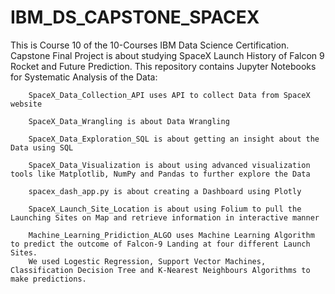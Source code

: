 # IBM_DS_CAPSTONE_SPACEX
This is Course 10 of the 10-Courses IBM Data Science Certification.
Capstone Final Project is about studying SpaceX Launch History of Falcon 9 Rocket and Future Prediction.
This repository contains Jupyter Notebooks for Systematic Analysis of the Data:

        SpaceX_Data_Collection_API uses API to collect Data from SpaceX website
        
        SpaceX_Data_Wrangling is about Data Wrangling
        
        SpaceX_Data_Exploration_SQL is about getting an insight about the Data using SQL
        
        SpaceX_Data_Visualization is about using advanced visualization tools like Matplotlib, NumPy and Pandas to further explore the Data
        
        spacex_dash_app.py is about creating a Dashboard using Plotly
        
        SpaceX_Launch_Site_Location is about using Folium to pull the Launching Sites on Map and retrieve information in interactive manner
        
        Machine_Learning_Pridiction_ALGO uses Machine Learning Algorithm to predict the outcome of Falcon-9 Landing at four different Launch Sites.
        We used Logestic Regression, Support Vector Machines, Classification Decision Tree and K-Nearest Neighbours Algorithms to make predictions.

